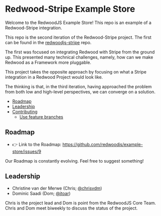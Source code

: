 # Redwood-Stripe Example Store

Welcome to the RedwoodJS Example Store!
This repo is an example of a Redwood-Stripe integration.

This repo is the second iteration of the Redwood-Stripe project.
The first can be found in the [redwoodjs-stripe](https://github.com/chrisvdm/redwoodjs-stripe) repo.

The first was focused on integrating Redwood with Stripe from the ground up.
This presented many technical challenges, namely, how can we make Redwood as a Framework more pluggable.

This project takes the opposite approach by focusing on what a Stripe integration in a Redwood Project would look like.

The thinking is that, in the third iteration, having approached the problem from both low and high-level perspectives, we can converge on a solution.

  - [Roadmap](#roadmap)
  - [Leadership](#leadership)
  - [Contributing](#contributing)
    - [Use feature branches](#use-feature-branches)

## Roadmap

- 👉 Link to the Roadmap: https://github.com/redwoodjs/example-store/issues/9

Our Roadmap is constantly evolving. Feel free to suggest something!

## Leadership

- Christine van der Merwe (Chris; [@chrisvdm](https://github.com/chrisvdm))
- Dominic Saadi (Dom; [@jtoar](https://github.com/jtoar))

Chris is the project lead and Dom is point from the RedwoodJS Core Team.
Chris and Dom meet biweekly to discuss the status of the project.
